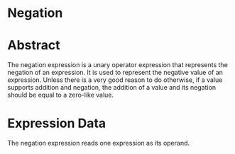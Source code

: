 # Negation 

# Abstract

The negation expression is a unary operator expression that represents the negation of an expression. It is used to represent the negative value of an expression. Unless there is a very good reason to do otherwise, if a value supports addition and negation, the addition of a value and its negation should be equal to a zero-like value.

# Expression Data

The negation expression reads one expression as its operand. 